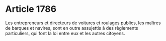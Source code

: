 # Article 1786

Les entrepreneurs et directeurs de voitures et roulages publics, les maîtres de barques et navires, sont en outre assujettis à des règlements particuliers, qui font la loi entre eux et les autres citoyens.

